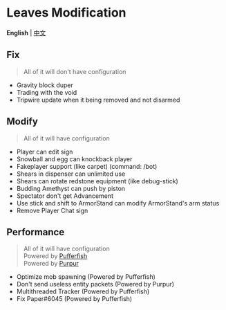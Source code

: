 Leaves Modification
===========

**English** | [中文](https://github.com/LeavesMC/Leaves/blob/master/docs/MODIFICATION_cn.md)

## Fix

> All of it will don't have configuration

- Gravity block duper
- Trading with the void
- Tripwire update when it being removed and not disarmed

## Modify

> All of it will have configuration

- Player can edit sign
- Snowball and egg can knockback player
- Fakeplayer support (like carpet) (command: /bot)
- Shears in dispenser can unlimited use
- Shears can rotate redstone equipment (like debug-stick)
- Budding Amethyst can push by piston
- Spectator don't get Advancement
- Use stick and shift to ArmorStand can modify ArmorStand's arm status
- Remove Player Chat sign

## Performance

> All of it will have configuration  
> Powered by [Pufferfish](https://github.com/pufferfish-gg/Pufferfish)  
> Powered by [Purpur](https://github.com/PurpurMC/Purpur)

- Optimize mob spawning (Powered by Pufferfish)
- Don't send useless entity packets (Powered by Purpur)
- Multithreaded Tracker (Powered by Pufferfish)
- Fix Paper#6045 (Powered by Pufferfish)